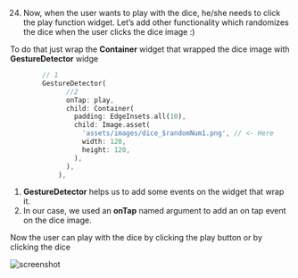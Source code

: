 24. Now, when the user wants to play with the dice, he/she needs to click the play function widget. Let’s add other functionality which randomizes the dice when the user clicks the dice image :)

To do that just wrap the **Container** widget that wrapped the dice image with **GestureDetector** widge

```dart
		// 1
        GestureDetector(
              //2
              onTap: play,
              child: Container(
                padding: EdgeInsets.all(10),
                child: Image.asset(
                  'assets/images/dice_$randomNum1.png', // <- Here
                  width: 120,
                  height: 120,
                ),
              ),
            ),
```

1. **GestureDetector** helps us to add some events on the widget that wrap it.
2. In our case, we used an **onTap** named argument to add an on tap event on the dice image.

Now the user can play with the dice by clicking the play button or by clicking the dice

![screenshot](https://lh5.googleusercontent.com/xUs0j-xHJhmIpXAe_OhlQGu0NqJzXprySV20smFU89o4xY46LAHcZi_A6y9IVyKX3FEkXCv4Yt0UiG6vVjqD7jVTFW0ZWp-mwx6Zs7Mxf4e3nFYik7VrBmcn_18ZbmN_3Ckruaw5)
